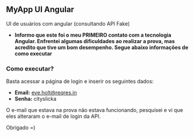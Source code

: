 MyApp UI Angular
-----------------------
UI de usuários com angular (consultando API Fake)

* <strong>Informo que este foi o meu PRIMEIRO contato com a tecnologia Angular. Enfrentei algumas dificuldades ao realizar a prova, mas acredito que tive um bom desempenho. Segue abaixo informações de como executar</strong>


<h3>Como executar?</h3>

Basta acessar a página de login e inserir os seguintes dados:
- <strong>Email:</strong> eve.holt@reqres.in
- <strong>Senha:</strong> cityslicka


O e-mail que estava na prova não estava funcionando, pesquisei e vi que eles alteraram o e-mail de login da API.

Obrigado =)
